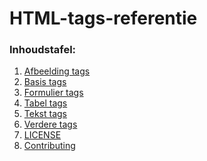 HTML-tags-referentie
=====================

### Inhoudstafel:

1. [Afbeelding tags](https://github.com/Tjoosten/HTML-tags-referentie/blob/master/Afbeelding-tags.md)
2. [Basis tags](https://github.com/Tjoosten/HTML-tags-referentie/blob/master/basis-tags.md)
3. [Formulier tags](https://github.com/Tjoosten/HTML-tags-referentie/blob/master/formulier-tags.md)
4. [Tabel tags](https://github.com/Tjoosten/HTML-tags-referentie/blob/master/tabel-tags.md)
5. [Tekst tags](https://github.com/Tjoosten/HTML-tags-referentie/blob/master/Tekst-tags.md)
6. [Verdere tags](https://github.com/Tjoosten/HTML-tags-referentie/blob/master/Verdere-tags.md)
7. [LICENSE](/LICENSE)
8. [Contributing](/CONTRIBUTING.md)
